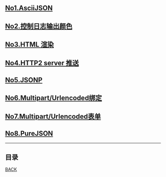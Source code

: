 ## [No1.AsciiJSON](gin/001AsciiJSON.md)
## [No2.控制日志输出颜色](gin/002ControllingLogOutputColoring.md)
## [No3.HTML 渲染](gin/003HTMLReader.md)
## [No4.HTTP2 server 推送](gin/004HTTP2ServerPusher.md)
## [No5.JSONP](gin/005JSONP.md)
## [No6.Multipart/Urlencoded绑定](gin/006MultipartUrlencodedBinding.md)
## [No7.Multipart/Urlencoded表单](gin/007MultipartUrlencodedForm.md)
## [No8.PureJSON](gin/008PureJSON.md)
------------------------------------------------------
## 目录
[BACK](../../README.md)